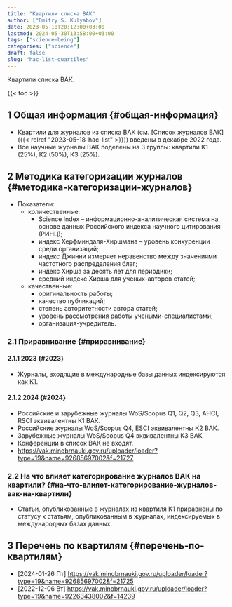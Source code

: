 ```yaml
---
title: "Квартили списка ВАК"
author: ["Dmitry S. Kulyabov"]
date: 2023-05-18T20:12:00+03:00
lastmod: 2024-05-30T13:58:00+03:00
tags: ["science-being"]
categories: ["science"]
draft: false
slug: "hac-list-quartiles"
---
```


Квартили списка ВАК.

<!--more-->

{{< toc >}}


## <span class="section-num">1</span> Общая информация {#общая-информация}

-   Квартили для журналов из списка ВАК (см. [Список журналов ВАК]({{< relref "2023-05-18-hac-list" >}})) введены в декабре 2022 года.
-   Все научные журналы ВАК поделены на 3 группы: квартили К1 (25%), К2 (50%), К3 (25%).


## <span class="section-num">2</span> Методика категоризации журналов {#методика-категоризации-журналов}

-   Показатели:
    -   количественные:
        -   Science Index – информационно-аналитическая система на основе данных Российского индекса научного цитирования (РИНЦ);
        -   индекс Херфминдаля-Хиршмана – уровень конкуренции среди организаций;
        -   индекс Джинни измеряет неравенство между значениями частотного распределения благ;
        -   индекс Хирша за десять лет для периодики;
        -   средний индекс Хирша для ученых-авторов статей;
    -   качественные:
        -   оригинальность работы;
        -   качество публикаций;
        -   степень авторитетности автора статей;
        -   уровень рассмотрения работы учеными-специалистами;
        -   организация-учредитель.


### <span class="section-num">2.1</span> Приравнивание {#приравнивание}


#### <span class="section-num">2.1.1</span> 2023 {#2023}

-   Журналы, входящие в международные базы данных индексируются как K1.


#### <span class="section-num">2.1.2</span> 2024 {#2024}

-   Российские и зарубежные журналы WoS/Scopus Q1, Q2, Q3, AHCI, RSCI эквивалентны К1 ВАК.
-   Российские журналы WoS/Scopus Q4, ESCI эквивалентны К2 ВАК.
-   Зарубежные журналы WoS/Scopus Q4 эквивалентны К3 ВАК
-   Конференции в список ВАК не входят.
-   <https://vak.minobrnauki.gov.ru/uploader/loader?type=19&name=92685697002&f=21727>


### <span class="section-num">2.2</span> На что влияет категорирование журналов ВАК на квартили? {#на-что-влияет-категорирование-журналов-вак-на-квартили}

-   Статьи, опубликованные в журналах из квартиля К1 приравнены по статусу к статьям, опубликованным в журналах, индексируемых в международных базах данных.


## <span class="section-num">3</span> Перечень по квартилям {#перечень-по-квартилям}

-   <span class="timestamp-wrapper"><span class="timestamp">[2024-01-26 Пт] </span></span> <https://vak.minobrnauki.gov.ru/uploader/loader?type=19&name=92685697002&f=21725>
-   <span class="timestamp-wrapper"><span class="timestamp">[2022-12-06 Вт] </span></span> <https://vak.minobrnauki.gov.ru/uploader/loader?type=19&name=92263438002&f=14239>
